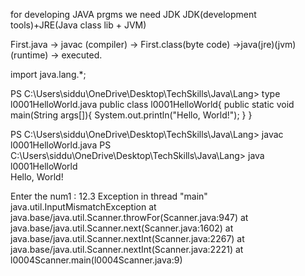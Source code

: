 for developing JAVA prgms we need JDK
JDK(development tools)+JRE(Java class lib + JVM)

First.java -> javac (compiler) -> First.class(byte code) ->java(jre)(jvm)(runtime) -> executed.

import java.lang.*;

PS C:\Users\siddu\OneDrive\Desktop\TechSkills\Java\Lang> type l0001HelloWorld.java
public class l0001HelloWorld{
    public static void main(String args[]){
        System.out.println("Hello, World!");
    }
}

PS C:\Users\siddu\OneDrive\Desktop\TechSkills\Java\Lang> javac l0001HelloWorld.java
PS C:\Users\siddu\OneDrive\Desktop\TechSkills\Java\Lang> java l0001HelloWorld     
Hello, World!

Enter the num1 : 
12.3
Exception in thread "main" java.util.InputMismatchException
        at java.base/java.util.Scanner.throwFor(Scanner.java:947)
        at java.base/java.util.Scanner.next(Scanner.java:1602)
        at java.base/java.util.Scanner.nextInt(Scanner.java:2267)
        at java.base/java.util.Scanner.nextInt(Scanner.java:2221)
        at l0004Scanner.main(l0004Scanner.java:9)


